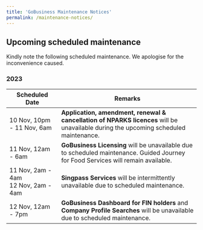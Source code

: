 ```yaml
---
title: 'GoBusiness Maintenance Notices'
permalink: /maintenance-notices/
---
```


## Upcoming scheduled maintenance

Kindly note the following scheduled maintenance. We apologise for the inconvenience caused.

### 2023 

| **Scheduled Date** | **Remarks** |  
|  -----------   |---------------- |  
| 10 Nov, 10pm - 11 Nov, 6am | **Application, amendment, renewal & cancellation of NPARKS licences** will be unavailable during the upcoming scheduled maintenance. |
| 11 Nov, 12am - 6am | **GoBusiness Licensing** will be unavailable due to scheduled maintenance. Guided Journey for Food Services will remain available. | 
| 11 Nov, 2am - 4am<br> 12 Nov, 2am - 4am | **Singpass Services** will be intermittently unavailable due to scheduled maintenance. |  
| 12 Nov, 12am - 7pm | **GoBusiness Dashboard for FIN holders** and **Company Profile Searches**  will be unavailable due to scheduled maintenance. | 




   

<script src="/jquery/jquery.min.js"></script>
<script src="/jquery/resize-tables.js"></script>
